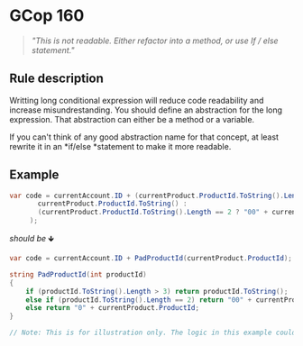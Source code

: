 ﻿# GCop 160

> *"This is not readable. Either refactor into a method, or use If / else statement."*

## Rule description

Writting long conditional expression will reduce code readability and increase misundrestanding.
You should define an abstraction for the long expression. That abstraction can either be a method or a variable.

If you can't think of any good abstraction name for that concept, at least rewrite it in an *if/else *statement to make it more readable.

## Example
```csharp
var code = currentAccount.ID + (currentProduct.ProductId.ToString().Length > 3 ? 
       currentProduct.ProductId.ToString() : 
       (currentProduct.ProductId.ToString().Length == 2 ? "00" + currentProduct.ProductId : "0" + currentProduct.ProductId)
     );
```

*should be* 🡻

```csharp
var code = currentAccount.ID + PadProductId(currentProduct.ProductId);

string PadProductId(int productId)
{
    if (productId.ToString().Length > 3) return productId.ToString();
    else if (productId.ToString().Length == 2) return "00" + currentProduct.ProductId;
    else return "0" + currentProduct.ProductId;
}

// Note: This is for illustration only. The logic in this example could be written in a cleaner way.
```
